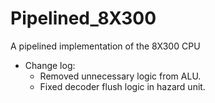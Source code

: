 # Pipelined_8X300
A pipelined implementation of the 8X300 CPU

* Change log:  
  * Removed unnecessary logic from ALU.  
  * Fixed decoder flush logic in hazard unit.  